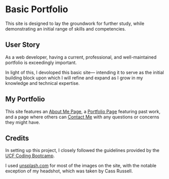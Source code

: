 # Basic Portfolio

This site is designed to lay the groundwork for further study, while demonstrating an initial range of skills and competencies.

## User Story

As a web developer, having a current, professional, and well-maintained portfolio is exceedingly important.

In light of this, I devoloped this basic site— intending it to serve as the initial building block upon which I will refine and expand as I grow in my knowledge and technical expertise.

## My Portfolio

This site features an [About Me Page](https://andreloui5.github.io/portfolio_basic/), a [Portfolio Page](https://andreloui5.github.io/portfolio_basic/portfolio.html) featuring past work, and a page where others can [Contact Me](https://andreloui5.github.io/portfolio_basic/contact.html) with any questions or concerns they might have.

## Credits

In setting up this project, I closely followed the guidelines provided by the [UCF Coding Bootcamp](https://github.com/UCF-Coding-Boot-Camp/UCF-ORL-FSF-FT-11-2019-U-C).

I used [unsplash.com](https://unsplash.com/) for most of the images on the site, with the notable exception of my headshot, which was taken by Cass Russell.
